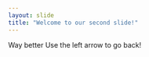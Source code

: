 ```yaml
---
layout: slide
title: "Welcome to our second slide!"
---
```

Way better
Use the left arrow to go back!
